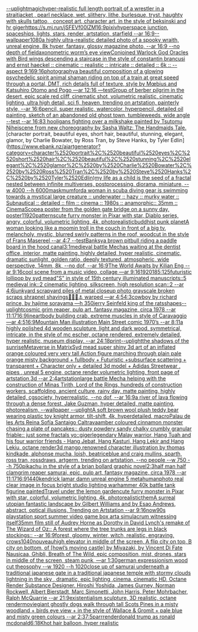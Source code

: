 [--uplight](https://www.ebank.nz/aiartgenerator?category=--uplight)[magic](https://www.ebank.nz/aiartgenerator?category=magic)[hyper-realistic full length portrait of a wrestler in a straitjacket ,  pearl necklace, wet, slithery, lithe, burlesque, tryst, haughty with skulls tattoo,  , concept art, character art, in the style of beksinski and hr giger](https://www.ebank.nz/aiartgenerator?category=hyper-realistic%2520full%2520length%2520portrait%2520of%2520a%2520wrestler%2520in%2520a%2520straitjacket%2520%2C%2520%2520pearl%2520necklace%2C%2520wet%2C%2520slithery%2C%2520lithe%2C%2520burlesque%2C%2520tryst%2C%2520haughty%2520with%2520skulls%2520tattoo%2C%2520%2520%2C%2520concept%2520art%2C%2520character%2520art%2C%2520in%2520the%2520style%2520of%2520beksinski%2520and%2520hr%2520giger)[<https://s.mj.run/jSFEVf00lZM>](https://www.ebank.nz/aiartgenerator?category=%3Chttps%3A//s.mj.run/jSFEVf00lZM%3E)[16:9](https://www.ebank.nz/aiartgenerator?category=16%3A9)[pixiv](https://www.ebank.nz/aiartgenerator?category=pixiv)[hyperspace junction, spaceships, lights, stars, render, artstation, starfield --ar 16:9](https://www.ebank.nz/aiartgenerator?category=hyperspace%2520junction%2C%2520spaceships%2C%2520lights%2C%2520stars%2C%2520render%2C%2520artstation%2C%2520starfield%2520--ar%252016%3A9)[--wallpaper](https://www.ebank.nz/aiartgenerator?category=--wallpaper)[1080](https://www.ebank.nz/aiartgenerator?category=1080)[a highly ultra-realistic detailed photo of a spooky wraith, unreal engine, 8k hyper, fantasy, glossy magazine photo, --ar 16:9 --no depth of field](https://www.ebank.nz/aiartgenerator?category=a%2520highly%2520ultra-realistic%2520detailed%2520photo%2520of%2520a%2520spooky%2520wraith%2C%2520unreal%2520engine%2C%25208k%2520hyper%2C%2520fantasy%2C%2520glossy%2520magazine%2520photo%2C%2520--ar%252016%3A9%2520--no%2520depth%2520of%2520field)[axonometric worm’s eye view](https://www.ebank.nz/aiartgenerator?category=axonometric%2520worm%E2%80%99s%2520eye%2520view)[Conjoined Warlock God Oracles with Bird wings descending a staircase in the style of constantin brancusi and ernst haeckel :: cinematic :: realistic :: intricate :: detailed :: 6k :: --aspect 9:16](https://www.ebank.nz/aiartgenerator?category=Conjoined%2520Warlock%2520God%2520Oracles%2520with%2520Bird%2520wings%2520descending%2520a%2520staircase%2520in%2520the%2520style%2520of%2520constantin%2520brancusi%2520and%2520ernst%2520haeckel%2520%3A%3A%2520cinematic%2520%3A%3A%2520realistic%2520%3A%3A%2520intricate%2520%3A%3A%2520detailed%2520%3A%3A%25206k%2520%3A%3A%2520--aspect%25209%3A16)[9:16](https://www.ebank.nz/aiartgenerator?category=9%3A16)[photography](https://www.ebank.nz/aiartgenerator?category=photography)[a beautiful composition of a glowing psychedelic spirit animal shaman riding on top of a train at great speed through a portal, DMT,  rich details full of texture, style by Mœbius and Katsuhiro Otomo and Pogo —ar 12:16 —test](https://www.ebank.nz/aiartgenerator?category=a%2520beautiful%2520composition%2520of%2520a%2520glowing%2520psychedelic%2520spirit%2520animal%2520shaman%2520riding%2520on%2520top%2520of%2520a%2520train%2520at%2520great%2520speed%2520through%2520a%2520portal%2C%2520DMT%2C%2520%2520rich%2520details%2520full%2520of%2520texture%2C%2520style%2520by%2520M%C5%93bius%2520and%2520Katsuhiro%2520Otomo%2520and%2520Pogo%2520%E2%80%94ar%252012%3A16%2520%E2%80%94test)[Group of berber pilgrim in the desert, epic scale red cliff,  cinematic shot, volumetric realistic, cinematic lighting, ultra high detail, sci fi, heaven,  trending on artstation, painterly style, --ar 16:6](https://www.ebank.nz/aiartgenerator?category=Group%2520of%2520berber%2520pilgrim%2520in%2520the%2520desert%2C%2520epic%2520scale%2520red%2520cliff%2C%2520%2520cinematic%2520shot%2C%2520volumetric%2520realistic%2C%2520cinematic%2520lighting%2C%2520ultra%2520high%2520detail%2C%2520sci%2520fi%2C%2520heaven%2C%2520%2520trending%2520on%2520artstation%2C%2520painterly%2520style%2C%2520--ar%252016%3A6)[pencil, super realistic, watercolor, hyperpencil, detailed oil painting, sketch of an abandoned old ghost town, tumbleweeds, wide angle --test --ar 16:8](https://www.ebank.nz/aiartgenerator?category=pencil%2C%2520super%2520realistic%2C%2520watercolor%2C%2520hyperpencil%2C%2520detailed%2520oil%2520painting%2C%2520sketch%2520of%2520an%2520abandoned%2520old%2520ghost%2520town%2C%2520tumbleweeds%2C%2520wide%2520angle%2520--test%2520--ar%252016%3A8)[3 hooligans fighting over a milkshake painted by Tsutomu Nihei](https://www.ebank.nz/aiartgenerator?category=3%2520hooligans%2520fighting%2520over%2520a%2520milkshake%2520painted%2520by%2520Tsutomu%2520Nihei)[scene from new choreography by Sasha Waltz: The Handmaids Tale.](https://www.ebank.nz/aiartgenerator?category=scene%2520from%2520new%2520choreography%2520by%2520Sasha%2520Waltz%3A%2520The%2520Handmaids%2520Tale.)[character portrait, beautiful eyes, short hair, beautiful, stunning, elegant, glamor, by Charlie Bowater, by Ross Tran, by Steve Hanks, by Tyler Edlin](https://www.ebank.nz/aiartgenerator?category=character%2520portrait%2C%2520beautiful%2520eyes%2C%2520short%2520hair%2C%2520beautiful%2C%2520stunning%2C%2520elegant%2C%2520glamor%2C%2520by%2520Charlie%2520Bowater%2C%2520by%2520Ross%2520Tran%2C%2520by%2520Steve%2520Hanks%2C%2520by%2520Tyler%2520Edlin)[my life as a child is the seed of a fractal nested between infinite multiverses, postprocessing, diorama, miniature, --w 4000 --h 6000](https://www.ebank.nz/aiartgenerator?category=my%2520life%2520as%2520a%2520child%2520is%2520the%2520seed%2520of%2520a%2520fractal%2520nested%2520between%2520infinite%2520multiverses%2C%2520postprocessing%2C%2520diorama%2C%2520miniature%2C%2520--w%25204000%2520--h%25206000)[mask](https://www.ebank.nz/aiartgenerator?category=mask)[mumford](https://www.ebank.nz/aiartgenerator?category=mumford)[a woman in scuba diving gear is swimming towards a mystical large creature :: underwater :: hazy :: murky water :: Subnautical :: detailed :: film :: cinema :: 1980s :: anamorphic:: 35mm :: CinemaScope](https://www.ebank.nz/aiartgenerator?category=a%2520woman%2520in%2520scuba%2520diving%2520gear%2520is%2520swimming%2520towards%2520a%2520mystical%2520large%2520creature%2520%3A%3A%2520underwater%2520%3A%3A%2520hazy%2520%3A%3A%2520murky%2520water%2520%3A%3A%2520Subnautical%2520%3A%3A%2520detailed%2520%3A%3A%2520film%2520%3A%3A%2520cinema%2520%3A%3A%25201980s%2520%3A%3A%2520anamorphic%3A%3A%252035mm%2520%3A%3A%2520CinemaScope)[a poster from the golden gate bridge on a sunny day, poster](https://www.ebank.nz/aiartgenerator?category=a%2520poster%2520from%2520the%2520golden%2520gate%2520bridge%2520on%2520a%2520sunny%2520day%2C%2520poster)[1](https://www.ebank.nz/aiartgenerator?category=1)[1920](https://www.ebank.nz/aiartgenerator?category=1920)[patterns](https://www.ebank.nz/aiartgenerator?category=patterns)[cute furry monster in Pixar with star, Diablo series, angry, colorful, volumetric lighting, 4k, photorealistic](https://www.ebank.nz/aiartgenerator?category=cute%2520furry%2520monster%2520in%2520Pixar%2520with%2520star%2C%2520Diablo%2520series%2C%2520angry%2C%2520colorful%2C%2520volumetric%2520lighting%2C%25204k%2C%2520photorealistic)[buddhist punk planet](https://www.ebank.nz/aiartgenerator?category=buddhist%2520punk%2520planet)[A woman looking like a moomin troll in the couch in front of a big tv, melancholy, mystic, blurred swirly patterns in the roof, woodcut in the style of Frans Masereel --ar 4:7 --test](https://www.ebank.nz/aiartgenerator?category=A%2520woman%2520looking%2520like%2520a%2520moomin%2520troll%2520in%2520the%2520couch%2520in%2520front%2520of%2520a%2520big%2520tv%2C%2520melancholy%2C%2520mystic%2C%2520blurred%2520swirly%2520patterns%2520in%2520the%2520roof%2C%2520woodcut%2520in%2520the%2520style%2520of%2520Frans%2520Masereel%2520--ar%25204%3A7%2520--test)[Banksy](https://www.ebank.nz/aiartgenerator?category=Banksy)[a brown pitbull riding a paddle board in the hood canal](https://www.ebank.nz/aiartgenerator?category=a%2520brown%2520pitbull%2520riding%2520a%2520paddle%2520board%2520in%2520the%2520hood%2520canal)[3:1](https://www.ebank.nz/aiartgenerator?category=3%3A1)[medieval battle Mechas waiting at the dentist office, interior, matte painting, highly detailed, hyper realistic, cinematic, dramatic sunlight, golden ratio, deeply textured, atmospheric, wide perspective, 14mm, 8k, --no dof, --ar 16:9](https://www.ebank.nz/aiartgenerator?category=medieval%2520battle%2520Mechas%2520waiting%2520at%2520the%2520dentist%2520office%2C%2520interior%2C%2520matte%2520painting%2C%2520highly%2520detailed%2C%2520hyper%2520realistic%2C%2520cinematic%2C%2520dramatic%2520sunlight%2C%2520golden%2520ratio%2C%2520deeply%2520textured%2C%2520atmospheric%2C%2520wide%2520perspective%2C%252014mm%2C%25208k%2C%2520--no%2520dof%2C%2520--ar%252016%3A9)[The World Awaits by Kilian Eng --ar 9:16](https://www.ebank.nz/aiartgenerator?category=The%2520World%2520Awaits%2520by%2520Kilian%2520Eng%2520--ar%25209%3A16)[cool scene from a music video, collage —ar 9:16](https://www.ebank.nz/aiartgenerator?category=cool%2520scene%2520from%2520a%2520music%2520video%2C%2520collage%2520%E2%80%94ar%25209%3A16)[1920](https://www.ebank.nz/aiartgenerator?category=1920)[185:125](https://www.ebank.nz/aiartgenerator?category=185%3A125)[futuristic lollipop by syd mead](https://www.ebank.nz/aiartgenerator?category=futuristic%2520lollipop%2520by%2520syd%2520mead)["S" in style of 15th century illuminated manuscripts::5 medieval ink::2 cinematic lighting, silkscreen, high resolution scan::2 --ar 4:6](https://www.ebank.nz/aiartgenerator?category=%22S%22%2520in%2520style%2520of%252015th%2520century%2520illuminated%2520manuscripts%3A%3A5%2520medieval%2520ink%3A%3A2%2520cinematic%2520lighting%2C%2520silkscreen%2C%2520high%2520resolution%2520scan%3A%3A2%2520--ar%25204%3A6)[junkyard scrapyard piles of metal closeup photo grayscale broken scraps shrapnel shavings🥄🧊🛞⚓️ warped —ar 4:5](https://www.ebank.nz/aiartgenerator?category=junkyard%2520scrapyard%2520piles%2520of%2520metal%2520closeup%2520photo%2520grayscale%2520broken%2520scraps%2520shrapnel%2520shavings%F0%9F%A5%84%F0%9F%A7%8A%F0%9F%9B%9E%E2%9A%93%EF%B8%8F%2520warped%2520%E2%80%94ar%25204%3A5)[4:3](https://www.ebank.nz/aiartgenerator?category=4%3A3)[cowboy by richard prince, by hajime sorayama —h 350](https://www.ebank.nz/aiartgenerator?category=cowboy%2520by%2520richard%2520prince%2C%2520by%2520hajime%2520sorayama%2520%E2%80%94h%2520350)[jerry Seinfeld king of the rats](https://www.ebank.nz/aiartgenerator?category=jerry%2520Seinfeld%2520king%2520of%2520the%2520rats)[shapes](https://www.ebank.nz/aiartgenerator?category=shapes)[--uplight](https://www.ebank.nz/aiartgenerator?category=--uplight)[cosmic grim reaper, pulp art, fantasy magazine, circa 1978 --ar 11:17](https://www.ebank.nz/aiartgenerator?category=cosmic%2520grim%2520reaper%2C%2520pulp%2520art%2C%2520fantasy%2520magazine%2C%2520circa%25201978%2520--ar%252011%3A17)[16:9](https://www.ebank.nz/aiartgenerator?category=16%3A9)[lineart](https://www.ebank.nz/aiartgenerator?category=lineart)[body building crab, extreme muscles in style of Caravaggio —ar 4:5](https://www.ebank.nz/aiartgenerator?category=body%2520building%2520crab%2C%2520extreme%2520muscles%2520in%2520style%2520of%2520Caravaggio%2520%E2%80%94ar%25204%3A5)[16:9](https://www.ebank.nz/aiartgenerator?category=16%3A9)[Mountain Man illustration Main Street comic 1970’s --ar 8:11](https://www.ebank.nz/aiartgenerator?category=Mountain%2520Man%2520illustration%2520Main%2520Street%2520comic%25201970%E2%80%99s%2520--ar%25208%3A11)[a highly polished  4d wooden sculpture, light and dark wood, symmetrical,  intricate,  in the style of mc escher, octane rendered,  extremely detailed,  hyper realistic, museum display,  --ar 24:18](https://www.ebank.nz/aiartgenerator?category=a%2520highly%2520polished%2520%25204d%2520wooden%2520sculpture%2C%2520light%2520and%2520dark%2520wood%2C%2520symmetrical%2C%2520%2520intricate%2C%2520%2520in%2520the%2520style%2520of%2520mc%2520escher%2C%2520octane%2520rendered%2C%2520%2520extremely%2520detailed%2C%2520%2520hyper%2520realistic%2C%2520museum%2520display%2C%2520%2520--ar%252024%3A18)[print](https://www.ebank.nz/aiartgenerator?category=print)[--uplight](https://www.ebank.nz/aiartgenerator?category=--uplight)[the shadows of the sunrise](https://www.ebank.nz/aiartgenerator?category=the%2520shadows%2520of%2520the%2520sunrise)[Metaverse in Matrix](https://www.ebank.nz/aiartgenerator?category=Metaverse%2520in%2520Matrix)[Syd mead super shiny 3d art of an inflated orange coloured very very tall Action figure marching through plain pale orange misty background + fullbody + Futuristic +subsurface scattering + transparent + Character only + detailed 3d model + Adidas Streetwear , pipes , unreal 5 engine, octane render,volumetric lighting, front page of artstation,3d --ar 2:4](https://www.ebank.nz/aiartgenerator?category=Syd%2520mead%2520super%2520shiny%25203d%2520art%2520of%2520an%2520inflated%2520orange%2520coloured%2520very%2520very%2520tall%2520Action%2520figure%2520marching%2520through%2520plain%2520pale%2520orange%2520misty%2520background%2520%2B%2520fullbody%2520%2B%2520Futuristic%2520%2Bsubsurface%2520scattering%2520%2B%2520transparent%2520%2B%2520Character%2520only%2520%2B%2520detailed%25203d%2520model%2520%2B%2520Adidas%2520Streetwear%2520%2C%2520pipes%2520%2C%2520unreal%25205%2520engine%2C%2520octane%2520render%2Cvolumetric%2520lighting%2C%2520front%2520page%2520of%2520artstation%2C3d%2520--ar%25202%3A4)[artstation](https://www.ebank.nz/aiartgenerator?category=artstation)[large battle Mecha helping with the construction of Minas Tirith, Lord of the Rings, hundreds of construction workers, scaffolding, ancient culture, rainy day, matte painting, highly detailed, cgsociety, hyperrealistic, --no dof, --ar 16:9](https://www.ebank.nz/aiartgenerator?category=large%2520battle%2520Mecha%2520helping%2520with%2520the%2520construction%2520of%2520Minas%2520Tirith%2C%2520Lord%2520of%2520the%2520Rings%2C%2520hundreds%2520of%2520construction%2520workers%2C%2520scaffolding%2C%2520ancient%2520culture%2C%2520rainy%2520day%2C%2520matte%2520painting%2C%2520highly%2520detailed%2C%2520cgsociety%2C%2520hyperrealistic%2C%2520--no%2520dof%2C%2520--ar%252016%3A9)[a river of lava flowing through a dense forest, Jake Guzman, hyper detailed, matte painting, photorealism, --wallpaper --uplight](https://www.ebank.nz/aiartgenerator?category=a%2520river%2520of%2520lava%2520flowing%2520through%2520a%2520dense%2520forest%2C%2520Jake%2520Guzman%2C%2520hyper%2520detailed%2C%2520matte%2520painting%2C%2520photorealism%2C%2520--wallpaper%2520--uplight)[A soft brown wool plush teddy bear wearing plastic toy knight armor, tilt-shift, 4k, hyperdetailed, macro](https://www.ebank.nz/aiartgenerator?category=A%2520soft%2520brown%2520wool%2520plush%2520teddy%2520bear%2520wearing%2520plastic%2520toy%2520knight%2520armor%2C%2520tilt-shift%2C%25204k%2C%2520hyperdetailed%2C%2520macro)[Palau de les Arts Reina Sofía Santaigo Caltrava](https://www.ebank.nz/aiartgenerator?category=Palau%2520de%2520les%2520Arts%2520Reina%2520Sof%C3%ADa%2520Santaigo%2520Caltrava)[amber coloured cinnamon monster chasing a plate of pancakes::  dusty powdery sandy chalky crumbly granular friable:: just some fractals yo::](https://www.ebank.nz/aiartgenerator?category=amber%2520coloured%2520cinnamon%2520monster%2520chasing%2520a%2520plate%2520of%2520pancakes%3A%3A%2520%2520dusty%2520powdery%2520sandy%2520chalky%2520crumbly%2520granular%2520friable%3A%3A%2520just%2520some%2520fractals%2520yo%3A%3A)[giger](https://www.ebank.nz/aiartgenerator?category=giger)[legendary Malay warrior, Hang Tuah and his four warrior friends - Hang Jebat, Hang Kasturi, Hang Lekir and Hang Lekiu, octane render](https://www.ebank.nz/aiartgenerator?category=legendary%2520Malay%2520warrior%2C%2520Hang%2520Tuah%2520and%2520his%2520four%2520warrior%2520friends%2520-%2520Hang%2520Jebat%2C%2520Hang%2520Kasturi%2C%2520Hang%2520Lekir%2520and%2520Hang%2520Lekiu%2C%2520octane%2520render)[3d mango,renowned character illustration by thomas kindkade, alphonse mucha, loish, beatriceblue and craig mullins, sparth, ross tran, rossdraws, artgerm, trending on artstation,  --no people --w 750 --h 750](https://www.ebank.nz/aiartgenerator?category=3d%2520mango%2Crenowned%2520character%2520illustration%2520by%2520thomas%2520kindkade%2C%2520alphonse%2520mucha%2C%2520loish%2C%2520beatriceblue%2520and%2520craig%2520mullins%2C%2520sparth%2C%2520ross%2520tran%2C%2520rossdraws%2C%2520artgerm%2C%2520trending%2520on%2520artstation%2C%2520%2520--no%2520people%2520--w%2520750%2520--h%2520750)[pikachu in the style of a brian bollard graphic novel](https://www.ebank.nz/aiartgenerator?category=pikachu%2520in%2520the%2520style%2520of%2520a%2520brian%2520bollard%2520graphic%2520novel)[2:3](https://www.ebank.nz/aiartgenerator?category=2%3A3)[half man half clam](https://www.ebank.nz/aiartgenerator?category=half%2520man%2520half%2520clam)[grim reaper samurai, epic, pulp art, fantasy magazine, circa 1978 --ar 11:17](https://www.ebank.nz/aiartgenerator?category=grim%2520reaper%2520samurai%2C%2520epic%2C%2520pulp%2520art%2C%2520fantasy%2520magazine%2C%2520circa%25201978%2520--ar%252011%3A17)[16:9](https://www.ebank.nz/aiartgenerator?category=16%3A9)[1440](https://www.ebank.nz/aiartgenerator?category=1440)[kendrick lamar damn unreal engine 5 metahuman](https://www.ebank.nz/aiartgenerator?category=kendrick%2520lamar%2520damn%2520unreal%2520engine%25205%2520metahuman)[photo real clear image in focus bright studio lighting warhammer 40k battle tank figurine painted](https://www.ebank.nz/aiartgenerator?category=photo%2520real%2520clear%2520image%2520in%2520focus%2520bright%2520studio%2520lighting%2520warhammer%252040k%2520battle%2520tank%2520figurine%2520painted)[Travel under the lemon garden](https://www.ebank.nz/aiartgenerator?category=Travel%2520under%2520the%2520lemon%2520garden)[cute furry monster in Pixar with star, colorful, volumetric lighting, 4k, photorealistic](https://www.ebank.nz/aiartgenerator?category=cute%2520furry%2520monster%2520in%2520Pixar%2520with%2520star%2C%2520colorful%2C%2520volumetric%2520lighting%2C%25204k%2C%2520photorealistic)[them](https://www.ebank.nz/aiartgenerator?category=them)[A surreal utopian fantastic landscape by Gilbert Williams and by Esao Andrews, abstract, optical illusions, Trending on Artstation --ar 9:16](https://www.ebank.nz/aiartgenerator?category=A%2520surreal%2520utopian%2520fantastic%2520landscape%2520by%2520Gilbert%2520Williams%2520and%2520by%2520Esao%2520Andrews%2C%2520abstract%2C%2520optical%2520illusions%2C%2520Trending%2520on%2520Artstation%2520--ar%25209%3A16)[now](https://www.ebank.nz/aiartgenerator?category=now)[90s playstation sport summer video game box art](https://www.ebank.nz/aiartgenerator?category=90s%2520playstation%2520sport%2520summer%2520video%2520game%2520box%2520art)[a simulacrum witnessing itself](https://www.ebank.nz/aiartgenerator?category=a%2520simulacrum%2520witnessing%2520itself)[35mm film still of Audrey Horne as Dorothy in David Lynch's remake of The Wizard of Oz:: A forest where the tree trunks are legs in black stockings:: --ar 16:9](https://www.ebank.nz/aiartgenerator?category=35mm%2520film%2520still%2520of%2520Audrey%2520Horne%2520as%2520Dorothy%2520in%2520David%2520Lynch%27s%2520remake%2520of%2520The%2520Wizard%2520of%2520Oz%3A%3A%2520A%2520forest%2520where%2520the%2520tree%2520trunks%2520are%2520legs%2520in%2520black%2520stockings%3A%3A%2520--ar%252016%3A9)[forest, gloomy, winter, witch, realistic, engraving, crows](https://www.ebank.nz/aiartgenerator?category=forest%2C%2520gloomy%2C%2520winter%2C%2520witch%2C%2520realistic%2C%2520engraving%2C%2520crows)[1040](https://www.ebank.nz/aiartgenerator?category=1040)[nouveau](https://www.ebank.nz/aiartgenerator?category=nouveau)[high elevator in middle of the screen, A flip city on top, B city on bottom, of [howl’s moving castle] by Miyazaki, by Vincent Di Fate Nausicaa, Ghibli, Breath of The Wild, epic composition, mist, drones, stars in middle of the screen, steam punk, —ar 1:30](https://www.ebank.nz/aiartgenerator?category=high%2520elevator%2520in%2520middle%2520of%2520the%2520screen%2C%2520A%2520flip%2520city%2520on%2520top%2C%2520B%2520city%2520on%2520bottom%2C%2520of%2520%5Bhowl%E2%80%99s%2520moving%2520castle%5D%2520by%2520Miyazaki%2C%2520by%2520Vincent%2520Di%2520Fate%2520Nausicaa%2C%2520Ghibli%2C%2520Breath%2520of%2520The%2520Wild%2C%2520epic%2520composition%2C%2520mist%2C%2520drones%2C%2520stars%2520in%2520middle%2520of%2520the%2520screen%2C%2520steam%2520punk%2C%2520%E2%80%94ar%25201%3A30)[german expressionism wood cut theosophy --w 1920 --h 1020](https://www.ebank.nz/aiartgenerator?category=german%2520expressionism%2520wood%2520cut%2520theosophy%2520--w%25201920%2520--h%25201020)[close up of samurai underneath a traditional japanese gate in a traditional japanese temple with stormy clouds lightning in the sky , dramatic, epic lighting ,cinema, cinematic HD, Octane Render Substance Designer. Hiroshi Yoshida, James Gurney, Norman Rockwell, Albert Bierstadt, Marc Simonetti, John Harris, Peter Mohrbacher, Ralph McQuarrie --ar 21:9](https://www.ebank.nz/aiartgenerator?category=close%2520up%2520of%2520samurai%2520underneath%2520a%2520traditional%2520japanese%2520gate%2520in%2520a%2520traditional%2520japanese%2520temple%2520with%2520stormy%2520clouds%2520lightning%2520in%2520the%2520sky%2520%2C%2520dramatic%2C%2520epic%2520lighting%2520%2Ccinema%2C%2520cinematic%2520HD%2C%2520Octane%2520Render%2520Substance%2520Designer.%2520Hiroshi%2520Yoshida%2C%2520James%2520Gurney%2C%2520Norman%2520Rockwell%2C%2520Albert%2520Bierstadt%2C%2520Marc%2520Simonetti%2C%2520John%2520Harris%2C%2520Peter%2520Mohrbacher%2C%2520Ralph%2520McQuarrie%2520--ar%252021%3A9)[existentialism sculpture, 3D realistic, octane render](https://www.ebank.nz/aiartgenerator?category=existentialism%2520sculpture%2C%25203D%2520realistic%2C%2520octane%2520render)[movie](https://www.ebank.nz/aiartgenerator?category=movie)[giant ghostly dogs walk through tall Scots Pines in a misty woodland + birds eye view + in the style of Wallace & Gromit + pale blue and misty green colours --ar 2:3](https://www.ebank.nz/aiartgenerator?category=giant%2520ghostly%2520dogs%2520walk%2520through%2520tall%2520Scots%2520Pines%2520in%2520a%2520misty%2520woodland%2520%2B%2520birds%2520eye%2520view%2520%2B%2520in%2520the%2520style%2520of%2520Wallace%2520%26%2520Gromit%2520%2B%2520pale%2520blue%2520and%2520misty%2520green%2520colours%2520--ar%25202%3A3)[7:5](https://www.ebank.nz/aiartgenerator?category=7%3A5)[parr](https://www.ebank.nz/aiartgenerator?category=parr)[render](https://www.ebank.nz/aiartgenerator?category=render)[donald trump as ronald mcdonald](https://www.ebank.nz/aiartgenerator?category=donald%2520trump%2520as%2520ronald%2520mcdonald)[6:1](https://www.ebank.nz/aiartgenerator?category=6%3A1)[8K](https://www.ebank.nz/aiartgenerator?category=8K)[hot hair balloon, hyper realistic](https://www.ebank.nz/aiartgenerator?category=hot%2520hair%2520balloon%2C%2520hyper%2520realistic)